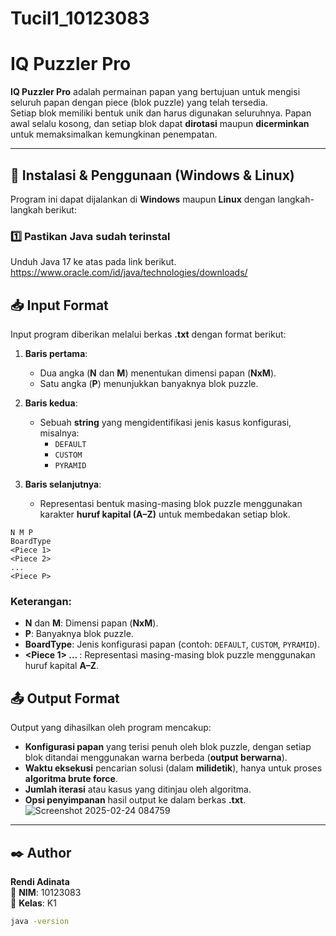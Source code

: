 # Tucil1_10123083
# IQ Puzzler Pro

**IQ Puzzler Pro** adalah permainan papan yang bertujuan untuk mengisi seluruh papan dengan piece (blok puzzle) yang telah tersedia.  
Setiap blok memiliki bentuk unik dan harus digunakan seluruhnya. Papan awal selalu kosong, dan setiap blok dapat **dirotasi** maupun **dicerminkan** untuk memaksimalkan kemungkinan penempatan.

---

## 🔧 Instalasi & Penggunaan (Windows & Linux)
Program ini dapat dijalankan di **Windows** maupun **Linux** dengan langkah-langkah berikut:

### **1️⃣ Pastikan Java sudah terinstal**
Unduh Java 17 ke atas pada link berikut. https://www.oracle.com/id/java/technologies/downloads/

## 📥 Input Format
Input program diberikan melalui berkas **.txt** dengan format berikut:

1. **Baris pertama**:  
   - Dua angka (**N** dan **M**) menentukan dimensi papan (**NxM**).  
   - Satu angka (**P**) menunjukkan banyaknya blok puzzle.  
   
2. **Baris kedua**:  
   - Sebuah **string** yang mengidentifikasi jenis kasus konfigurasi, misalnya:  
     - `DEFAULT`  
     - `CUSTOM`  
     - `PYRAMID`  

3. **Baris selanjutnya**:  
   - Representasi bentuk masing-masing blok puzzle menggunakan karakter **huruf kapital (A–Z)** untuk membedakan setiap blok.
```
N M P
BoardType
<Piece 1>
<Piece 2>
...
<Piece P>
```

### Keterangan:
- **N** dan **M**: Dimensi papan (**NxM**).  
- **P**: Banyaknya blok puzzle.  
- **BoardType**: Jenis konfigurasi papan (contoh: `DEFAULT`, `CUSTOM`, `PYRAMID`).  
- **<Piece 1> ... <Piece P>**: Representasi masing-masing blok puzzle menggunakan huruf kapital **A–Z**.  

## 📤 Output Format
Output yang dihasilkan oleh program mencakup:

- **Konfigurasi papan** yang terisi penuh oleh blok puzzle, dengan setiap blok ditandai menggunakan warna berbeda (**output berwarna**).  
- **Waktu eksekusi** pencarian solusi (dalam **milidetik**), hanya untuk proses **algoritma brute force**.  
- **Jumlah iterasi** atau kasus yang ditinjau oleh algoritma.  
- **Opsi penyimpanan** hasil output ke dalam berkas **.txt**.  
![Screenshot 2025-02-24 084759](https://github.com/user-attachments/assets/93a2c928-35cf-4b73-962b-5adb5bd79afb)
---

## ✒️ Author
**Rendi Adinata**  
📌 **NIM**: 10123083  
📌 **Kelas**: K1  

```sh
java -version
